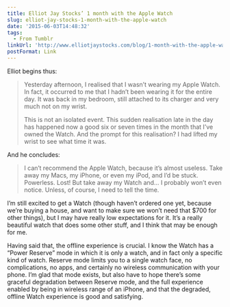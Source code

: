 ```yaml
---
title: Elliot Jay Stocks’ 1 month with the Apple Watch
slug: elliot-jay-stocks-1-month-with-the-apple-watch
date: '2015-06-03T14:48:32'
tags:
  - From Tumblr
linkUrl: 'http://www.elliotjaystocks.com/blog/1-month-with-the-apple-watch/'
postFormat: Link
---
```

Elliot begins thus:

> Yesterday afternoon, I realised that I wasn’t wearing my Apple Watch. In fact, it occurred to me that I hadn’t been wearing it for the entire day. It was back in my bedroom, still attached to its charger and very much not on my wrist.
> 
> This is not an isolated event. This sudden realisation late in the day has happened now a good six or seven times in the month that I’ve owned the Watch. And the prompt for this realisation? I had lifted my wrist to see what time it was.  

And he concludes:

> I can’t recommend the Apple Watch, because it’s almost useless. Take away my Macs, my iPhone, or even my iPod, and I’d be stuck. Powerless. Lost! But take away my Watch and… I probably won’t even notice. Unless, of course, I need to tell the time.  

I’m still excited to get a Watch (though haven’t ordered one yet, because we’re buying a house, and want to make sure we won’t need that $700 for other things), but I may have really low expectations for it. It’s a really beautiful watch that does some other stuff, and I think that may be enough for me.

Having said that, the offline experience is crucial. I know the Watch has a “Power Reserve” mode in which it is only a watch, and in fact only a specific kind of watch. Reserve mode limits you to a single watch face, no complications, no apps, and certainly no wireless communication with your phone. I’m glad that mode exists, but also have to hope there’s some graceful degradation between Reserve mode, and the full experience enabled by being in wireless range of an iPhone, and that the degraded, offline Watch experience is good and satisfying.
